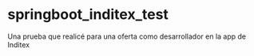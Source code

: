 # springboot_inditex_test
Una prueba que realicé para una oferta como desarrollador en la app de Inditex
